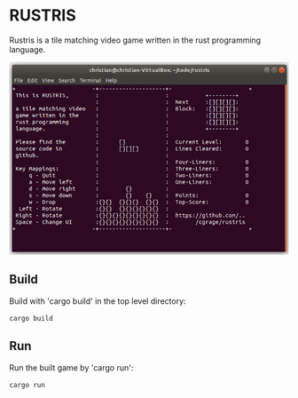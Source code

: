 # RUSTRIS

Rustris is a tile matching video game written in the rust programming language.

![Rustris screenshot](doc/screenshot01.png)

## Build

Build with 'cargo build' in the top level directory:

```bash
cargo build
```

## Run

Run the built game by 'cargo run':

```bash
cargo run
```

